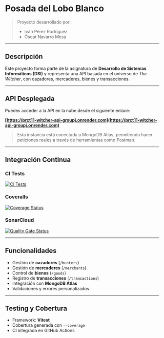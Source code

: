# Posada del Lobo Blanco

> Proyecto desarrollado por:
>
> - Iván Pérez Rodríguez  
> - Óscar Navarro Mesa

---

## Descripción

Este proyecto forma parte de la asignatura de **Desarrollo de Sistemas Informáticos (DSI)** y representa una API basada en el universo de *The Witcher*, con cazadores, mercaderes, bienes y transacciones.

---

## API Desplegada

Puedes acceder a la API en la nube desde el siguiente enlace:

**[https://prct11-witcher-api-groupj.onrender.com](https://prct11-witcher-api-groupj.onrender.com)**

> Esta instancia está conectada a MongoDB Atlas, permitiendo hacer peticiones reales a través de herramientas como Postman.

---

## Integración Continua

### CI Tests  
[![CI Tests](https://github.com/ULL-ESIT-INF-DSI-2425/prct11-witcher-api-groupj/actions/workflows/ci.yml/badge.svg)](https://github.com/ULL-ESIT-INF-DSI-2425/prct11-witcher-api-groupj/actions/workflows/ci.yml)

### Coveralls  
[![Coverage Status](https://coveralls.io/repos/github/ULL-ESIT-INF-DSI-2425/prct11-witcher-api-groupj/badge.svg?branch=main)](https://coveralls.io/github/ULL-ESIT-INF-DSI-2425/prct11-witcher-api-groupj?branch=main)

### SonarCloud  
[![Quality Gate Status](https://sonarcloud.io/api/project_badges/measure?project=ULL-ESIT-INF-DSI-2425_prct11-witcher-api-groupj&metric=alert_status)](https://sonarcloud.io/summary/new_code?id=ULL-ESIT-INF-DSI-2425_prct11-witcher-api-groupj)

---

## Funcionalidades

- Gestión de **cazadores** (`/hunters`)
- Gestión de **mercaderes** (`/merchants`)
- Control de **bienes** (`/goods`)
- Registro de **transacciones** (`/transactions`)
- Integración con **MongoDB Atlas**
- Validaciones y errores personalizados

---

## Testing y Cobertura

- Framework: **Vitest**
- Cobertura generada con `--coverage`
- CI integrada en GitHub Actions
